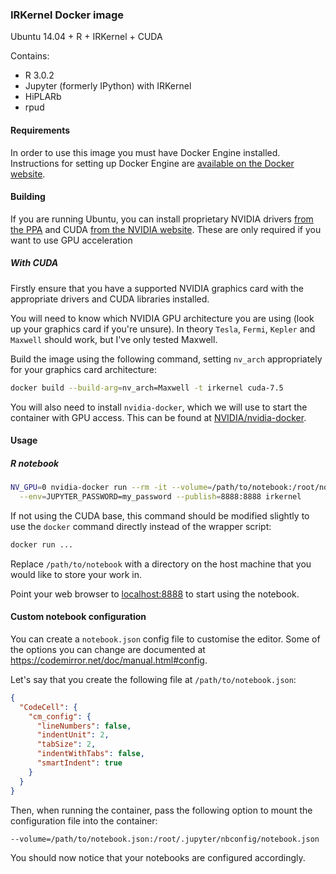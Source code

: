 ### IRKernel Docker image

Ubuntu 14.04 + R + IRKernel + CUDA

Contains:

* R 3.0.2
* Jupyter (formerly IPython) with IRKernel
* HiPLARb
* rpud

#### Requirements

In order to use this image you must have Docker Engine installed. Instructions
for setting up Docker Engine are
[available on the Docker website](https://docs.docker.com/engine/installation/).

#### Building
If you are running Ubuntu, you can install proprietary NVIDIA drivers
[from the PPA](https://launchpad.net/~graphics-drivers/+archive/ubuntu/ppa)
and CUDA [from the NVIDIA website](https://developer.nvidia.com/cuda-downloads).
These are only required if you want to use GPU acceleration

##### With CUDA

Firstly ensure that you have a supported NVIDIA graphics card with the
appropriate drivers and CUDA libraries installed.

You will need to know which NVIDIA GPU architecture you are using (look up your
graphics card if you're unsure). In theory `Tesla`, `Fermi`, `Kepler` and
`Maxwell` should work, but I've only tested Maxwell.

Build the image using the following command, setting `nv_arch` appropriately for
your graphics card architecture:

```sh
docker build --build-arg=nv_arch=Maxwell -t irkernel cuda-7.5
```

You will also need to install `nvidia-docker`, which we will use to start the
container with GPU access. This can be found at
[NVIDIA/nvidia-docker](https://github.com/NVIDIA/nvidia-docker).

#### Usage

##### R notebook

```sh
NV_GPU=0 nvidia-docker run --rm -it --volume=/path/to/notebook:/root/notebook \
  --env=JUPYTER_PASSWORD=my_password --publish=8888:8888 irkernel
```

If not using the CUDA base, this command should be modified slightly to use
the `docker` command directly instead of the wrapper script:

```sh
docker run ...
```

Replace `/path/to/notebook` with a directory on the host machine that you would
like to store your work in.

Point your web browser to [localhost:8888](http://localhost:8888) to start using
the notebook.

#### Custom notebook configuration

You can create a `notebook.json` config file to customise the editor. Some of the
options you can change are documented at
https://codemirror.net/doc/manual.html#config.

Let's say that you create the following file at `/path/to/notebook.json`:

```json
{
  "CodeCell": {
    "cm_config": {
      "lineNumbers": false,
      "indentUnit": 2,
      "tabSize": 2,
      "indentWithTabs": false,
      "smartIndent": true
    }
  }
}
```

Then, when running the container, pass the following option to mount the
configuration file into the container:

```sh
--volume=/path/to/notebook.json:/root/.jupyter/nbconfig/notebook.json
```

You should now notice that your notebooks are configured accordingly.
